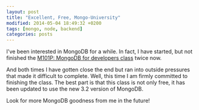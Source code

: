 ```yaml
---
layout: post
title: "Excellent, Free, Mongo-University"
modified: 2014-05-04 18:49:32 +0200
tags: [mongo, node, backend]
categories: posts
---
```

<p>I've been interested in MongoDB for a while. In fact, I have started, but not finished the <a href="https://university.mongodb.com/courses/M101J/about">M101P: MongoDB for developers class</a> twice now.</p> 

<p>And both times I have gotten close the end but ran into outside pressures that made it difficult to complete. Well, this time I am firmly committed to finishing the class. The best part is that this class is not only free, it has been updated to use the new 3.2 version of MongoDB.</p>

<p>Look for more MongoDB goodness from me in the future!</p>


